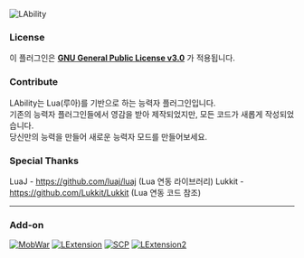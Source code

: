 ![LAbility](https://user-images.githubusercontent.com/30228621/145702029-17ecfee6-6838-4405-91e3-2bdc88564e19.png)
### License
이 플러그인은 [**GNU General Public License v3.0**](https://www.gnu.org/licenses/gpl-3.0.en.html) 가 적용됩니다. 
### Contribute
LAbility는 Lua(루아)를 기반으로 하는 능력자 플러그인입니다.\
기존의 능력자 플러그인들에서 영감을 받아 제작되었지만, 모든 코드가 새롭게 작성되었습니다.\
당신만의 능력을 만들어 새로운 능력자 모드를 만들어보세요.
### Special Thanks
LuaJ - https://github.com/luaj/luaj (Lua 연동 라이브러리)
Lukkit - https://github.com/Lukkit/Lukkit (Lua 연동 코드 참조)
***
### Add-on
[![MobWar](https://user-images.githubusercontent.com/30228621/145704497-ee1ab8c1-725e-478f-bc11-7caa54d0a779.png)](https://github.com/LuaAbility/MobWar)
[![LExtension](https://user-images.githubusercontent.com/30228621/147867380-f73b287d-686c-4a92-8c8c-ce585cd729bb.png)](https://github.com/LuaAbility/L-Extension-1)
[![SCP](https://user-images.githubusercontent.com/30228621/148967138-bdcccf3b-3ec3-4ad4-8f95-456374fc1661.png)](https://github.com/LuaAbility/SCP)
[![LExtension2](https://user-images.githubusercontent.com/30228621/149660053-4de55627-18bb-4f79-a34a-a7df6c14dce1.png)](https://github.com/LuaAbility/L-Extension-2)
